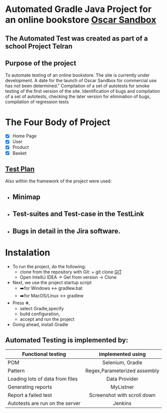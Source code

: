 # Automated Gradle Java Project for an online bookstore [Oscar Sandbox](https://latest.oscarcommerce.com/en-gb/catalogue/)
## The Automated Test was created as part of a school Project Telran

## Purpose of the project
To automate testing of an online bookstore.
The site is currently under development.
A date for the launch of Oscar Sandbox for commercial use has not been determined."
Compilation of a set of autotests for smoke testing of the first version of the site. Identification of bugs and compilation of a set of autotests, checking the later version for elimination of bugs, compilation of regression tests

# The Four Body of Project
- [x] Home Page 
- [x] User
- [x] Product
- [x] Basket

## [Test Plan](https://docs.google.com/spreadsheets/d/1E53fUlBurmhZyhmSGJSuPg5L7KQCmIgu/edit#gid=543030468)
Also within the framework of the project were used:
+ ## Minimap
+ ## Test-suites and Test-case in the TestLink
+ ## Bugs in detail in the Jira software.

# Instalation
+ To run the project, do the following:
  + clone from the repository with Git: + git clone  [GIT](https://github.com/ivladimir7/Oskar.git)
  + Open IntelliJ IDEA → Get from version → Clone
 + Next, we use the project startup script
   + :arrow_right:for Windows  :left_right_arrow: gradlew.bat
   + :arrow_right:for MacOS/Linux :left_right_arrow: gradlew
+ Press :heavy_plus_sign:,  
  +  select Gradle,specify 
  +  build configuration,
  +  accept and run the project
+ Going ahead, install Gradle


## Automated Testing is implemented by:
| Functional testing   | implemented using| 
| -------------        |:-------------:| 
|  POM                 | Selenium, Gradle | 
| Pattern               | Regex,Parameterized assembly|
| Loading lots of data from files            | Data Provider     |  
| Generating reports       | MyListner  |  
| Report a failed test     |  Screenshot with scroll down  | 
|Autotests are run on the server | Jenkins |




